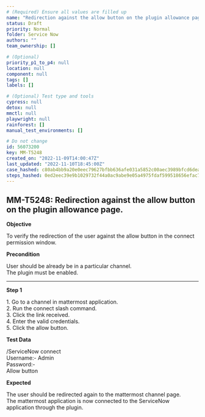 ```yaml
---
# (Required) Ensure all values are filled up
name: "Redirection against the allow button on the plugin allowance page."
status: Draft
priority: Normal
folder: Service Now
authors: ""
team_ownership: []

# (Optional)
priority_p1_to_p4: null
location: null
component: null
tags: []
labels: []

# (Optional) Test type and tools
cypress: null
detox: null
mmctl: null
playwright: null
rainforest: []
manual_test_environments: []

# Do not change
id: 56073200
key: MM-T5248
created_on: "2022-11-09T14:00:47Z"
last_updated: "2022-11-10T18:45:00Z"
case_hashed: c80ab4bb9a20e0eec79627bfbb636afe031a5852c00aec3989bfcd6dea6c347ecf63f4ba557e20f35f596c34c5fcd036
steps_hashed: 0ed2eec39e9b1029732f44a0ac9abe9e05a4975fdaf599518656efac7d21f8bda8069f5efe7b001a6eb0a361867bb859
---
```


<!-- (Auto-generated) Based on frontmatter's "key" and "name" -->

## MM-T5248: Redirection against the allow button on the plugin allowance page.

**Objective**

To verify the redirection of the user against the allow button in the connect permission window.

**Precondition**

User should be already be in a particular channel.\
The plugin must be enabled.

---

**Step 1**

1\. Go to a channel in mattermost application.\
2\. Run the connect slash command.\
3\. Click the link received.\
4\. Enter the valid credentials.\
5\. Click the allow button.

**Test Data**

/ServiceNow connect\
Username:- Admin\
Password:-\
Allow button

**Expected**

The user should be redirected again to the mattermost channel page.\
The mattermost application is now connected to the ServiceNow application through the plugin.
